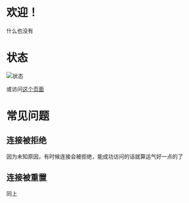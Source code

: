 # 欢迎！
什么也没有
# 状态
![状态](https://img.shields.io/badge/当前状态--手动更新-正常-green)

或访问[这个页面](https://downforeveryoneorjustme.com/hong1350.dpdns.org)
# 常见问题
## 连接被拒绝
因为未知原因，有时候连接会被拒绝，能成功访问的话就算运气好一点的了
## 连接被重置
同上